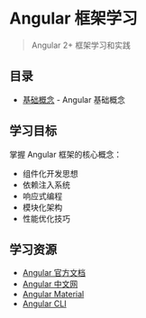 # Angular 框架学习

> Angular 2+ 框架学习和实践

## 目录

- [基础概念](./index.md) - Angular 基础概念

## 学习目标

掌握 Angular 框架的核心概念：

- 组件化开发思想
- 依赖注入系统
- 响应式编程
- 模块化架构
- 性能优化技巧

## 学习资源

- [Angular 官方文档](https://angular.io/docs)
- [Angular 中文网](https://angular.cn/)
- [Angular Material](https://material.angular.io/)
- [Angular CLI](https://cli.angular.io/)
